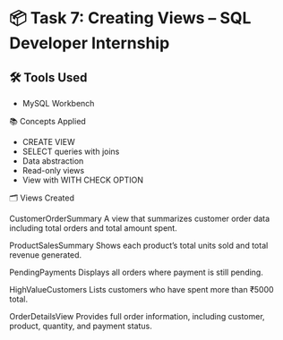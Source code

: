 
# 📦 Task 7: Creating Views – SQL Developer Internship

## 🛠 Tools Used
- MySQL Workbench

 📚 Concepts Applied
- CREATE VIEW
- SELECT queries with joins
- Data abstraction
- Read-only views
- View with WITH CHECK OPTION

🗂 Views Created

 CustomerOrderSummary
A view that summarizes customer order data including total orders and total amount spent.

 ProductSalesSummary
Shows each product’s total units sold and total revenue generated.

 PendingPayments
Displays all orders where payment is still pending.

 HighValueCustomers
Lists customers who have spent more than ₹5000 total.

 OrderDetailsView
Provides full order information, including customer, product, quantity, and payment status.

